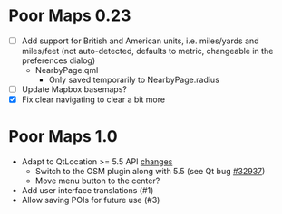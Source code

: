 Poor Maps 0.23
==============

* [ ] Add support for British and American units, i.e. miles/yards and
      miles/feet (not auto-detected, defaults to metric, changeable in
      the preferences dialog)
    - NearbyPage.qml
        * Only saved temporarily to NearbyPage.radius
* [ ] Update Mapbox basemaps?
* [x] Fix clear navigating to clear a bit more

Poor Maps 1.0
=============

* Adapt to QtLocation >= 5.5 API
  [changes](http://doc.qt.io/qt-5/qtlocation-changes.html)
    - Switch to the OSM plugin along with 5.5
      (see Qt bug [#32937](http://bugreports.qt.io/browse/QTBUG-32937))
    - Move menu button to the center?
* Add user interface translations (#1)
* Allow saving POIs for future use (#3)
